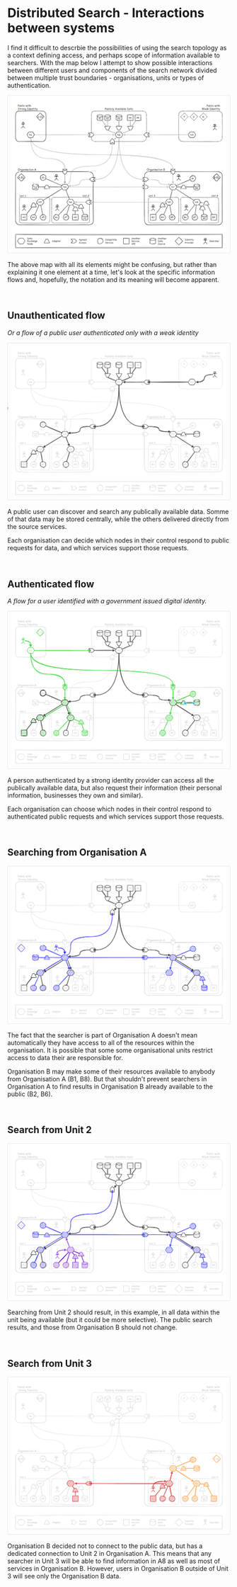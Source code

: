 # Distributed Search - Interactions between systems

I find it difficult to descrbie the possibilities of using the search topology
as a context defining access, and perhaps scope of information available to searchers. 
With the map below I attempt to show possible interactions between different users
and components of the search network divided between multiple trust boundaries - 
organisations, units or types of authentication. 

![Interactions](./images/interactions-map.png)

The above map with all its elements might be confusing, but rather than explaining it
one element at a time, let's look at the specific information flows and, hopefully, 
the notation and its meaning will become apparent. 

&nbsp; 

## Unauthenticated flow

*Or a flow of a public user authenticated only with a weak identity*

![Unauthenticated flow](./images/interactions-f0.png)

A public user can discover and search any publically available data. 
Somme of that data may be stored centrally, while the others delivered directly
from the source services. 

Each organisation can decide which nodes in their control respond to public
requests for data, and which services support those requests. 

&nbsp;

## Authenticated flow

*A flow for a user identified with a government issued digital identity.*

![Authenticated flow](./images/interactions-f1.png)

A person authenticated by a strong identity provider can access all 
the publically available data, but also request their information 
(their personal information, businesses they own and similar). 

Each organisation can choose which nodes in their control respond to 
authenticated public requests and which services support those requests. 

&nbsp; 

## Searching from Organisation A

![AtoB](./images/interactions-f2.png)

The fact that the searcher is part of Organisation A doesn't mean automatically
they have access to all of the resources within the organisation. 
It is possible that some some organisational units restrict access
to data their are responsible for. 

Organisation B may make some of their resources available to anybody 
from Organisation A (B1, B8). But that shouldn't prevent searchers in Organisation A
to find results in Organisation B already available to the public (B2, B6).


&nbsp;

## Search from Unit 2

![Unit 2](./images/interactions-f3.png)

Searching from Unit 2 should result, in this example, in all data within the unit 
being available (but it could be more selective). The public search results, 
and those from Organisation B should not change. 


&nbsp;

## Search from Unit 3

![Unit 3](./images/interactions-f4.png)

Organisation B decided not to connect to the public data, but has a dedicated
connection to Unit 2 in Organisation A. This means that any searcher in Unit 3 
will be able to find information in A8 as well as most of services in Organisation B. 
However, users in Organisation B outside of Unit 3 will see only the Organisation B data.